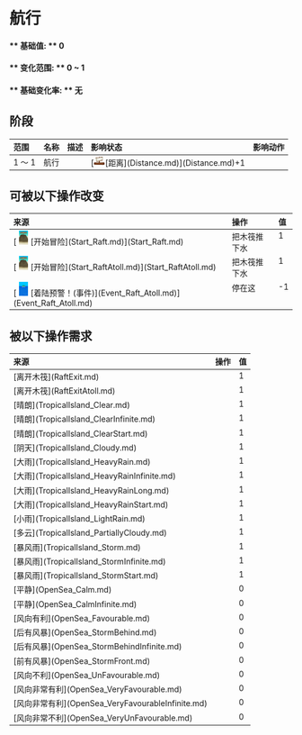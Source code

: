 # 航行  
#### ** 基础值: ** 0   
#### ** 变化范围: ** 0 ~ 1  
#### ** 基础变化率: ** 无   
## 阶段  
<table class="table table-bordered"><thead><tr ><th  style="text-align:left;vertical-align:top;" >范围</th><th  style="text-align:left;vertical-align:top;" >名称</th><th  style="text-align:left;vertical-align:top;" >描述</th><th  style="text-align:left;vertical-align:top;" >影响状态</th><th  style="text-align:left;vertical-align:top;" >影响动作</th></tr></thead><tr ><td  style="text-align:left;vertical-align:top;" >1 ～ 1</td><td  style="text-align:left;vertical-align:top;" >航行</td><td  style="text-align:left;vertical-align:top;" ></td><td  style="text-align:left;vertical-align:top;" >[<div style="width:20px;display:inline-block;text-align:center"><img decoding="async" src="Sprite/Distance.png" href="a.md" style="max-width:20px;max-height:20px;"></div>[距离](Distance.md)](Distance.md)+1</td><td  style="text-align:left;vertical-align:top;" ></td></tr></tbody></table>  
  
## 可被以下操作改变  
<table class="table table-bordered"><thead><tr ><th  style="text-align:left;vertical-align:top;" >来源</th><th  style="text-align:left;vertical-align:top;" >操作</th><th  style="text-align:left;vertical-align:top;" >值</th></tr></thead><tr ><td  style="text-align:left;vertical-align:top;" >[<div style="width:25px;display:inline-block;text-align:center"><img decoding="async" src="Sprite/Raft.png" href="a.md" style="max-width:25px;max-height:25px;"></div>[开始冒险](Start_Raft.md)](Start_Raft.md)</td><td  style="text-align:left;vertical-align:top;" >把木筏推下水</td><td  style="text-align:left;vertical-align:top;" >1</td></tr><tr ><td  style="text-align:left;vertical-align:top;" >[<div style="width:25px;display:inline-block;text-align:center"><img decoding="async" src="Sprite/Raft.png" href="a.md" style="max-width:25px;max-height:25px;"></div>[开始冒险](Start_RaftAtoll.md)](Start_RaftAtoll.md)</td><td  style="text-align:left;vertical-align:top;" >把木筏推下水</td><td  style="text-align:left;vertical-align:top;" >1</td></tr><tr ><td  style="text-align:left;vertical-align:top;" >[<div style="width:25px;display:inline-block;text-align:center"><img decoding="async" src="Sprite/Atoll.png" href="a.md" style="max-width:25px;max-height:25px;"></div>[着陆预警！(事件)](Event_Raft_Atoll.md)](Event_Raft_Atoll.md)</td><td  style="text-align:left;vertical-align:top;" >停在这</td><td  style="text-align:left;vertical-align:top;" >-1</td></tr></tbody></table>  
  
## 被以下操作需求  
<table class="table table-bordered"><thead><tr ><th  style="text-align:left;vertical-align:top;" >来源</th><th  style="text-align:left;vertical-align:top;" >操作</th><th  style="text-align:left;vertical-align:top;" >值</th></tr></thead><tr ><td  style="text-align:left;vertical-align:top;" >[离开木筏](RaftExit.md)</td><td  style="text-align:left;vertical-align:top;" ></td><td  style="text-align:left;vertical-align:top;" >1</td></tr><tr ><td  style="text-align:left;vertical-align:top;" >[离开木筏](RaftExitAtoll.md)</td><td  style="text-align:left;vertical-align:top;" ></td><td  style="text-align:left;vertical-align:top;" >1</td></tr><tr ><td  style="text-align:left;vertical-align:top;" >[晴朗](TropicalIsland_Clear.md)</td><td  style="text-align:left;vertical-align:top;" ></td><td  style="text-align:left;vertical-align:top;" >1</td></tr><tr ><td  style="text-align:left;vertical-align:top;" >[晴朗](TropicalIsland_ClearInfinite.md)</td><td  style="text-align:left;vertical-align:top;" ></td><td  style="text-align:left;vertical-align:top;" >1</td></tr><tr ><td  style="text-align:left;vertical-align:top;" >[晴朗](TropicalIsland_ClearStart.md)</td><td  style="text-align:left;vertical-align:top;" ></td><td  style="text-align:left;vertical-align:top;" >1</td></tr><tr ><td  style="text-align:left;vertical-align:top;" >[阴天](TropicalIsland_Cloudy.md)</td><td  style="text-align:left;vertical-align:top;" ></td><td  style="text-align:left;vertical-align:top;" >1</td></tr><tr ><td  style="text-align:left;vertical-align:top;" >[大雨](TropicalIsland_HeavyRain.md)</td><td  style="text-align:left;vertical-align:top;" ></td><td  style="text-align:left;vertical-align:top;" >1</td></tr><tr ><td  style="text-align:left;vertical-align:top;" >[大雨](TropicalIsland_HeavyRainInfinite.md)</td><td  style="text-align:left;vertical-align:top;" ></td><td  style="text-align:left;vertical-align:top;" >1</td></tr><tr ><td  style="text-align:left;vertical-align:top;" >[大雨](TropicalIsland_HeavyRainLong.md)</td><td  style="text-align:left;vertical-align:top;" ></td><td  style="text-align:left;vertical-align:top;" >1</td></tr><tr ><td  style="text-align:left;vertical-align:top;" >[大雨](TropicalIsland_HeavyRainStart.md)</td><td  style="text-align:left;vertical-align:top;" ></td><td  style="text-align:left;vertical-align:top;" >1</td></tr><tr ><td  style="text-align:left;vertical-align:top;" >[小雨](TropicalIsland_LightRain.md)</td><td  style="text-align:left;vertical-align:top;" ></td><td  style="text-align:left;vertical-align:top;" >1</td></tr><tr ><td  style="text-align:left;vertical-align:top;" >[多云](TropicalIsland_PartiallyCloudy.md)</td><td  style="text-align:left;vertical-align:top;" ></td><td  style="text-align:left;vertical-align:top;" >1</td></tr><tr ><td  style="text-align:left;vertical-align:top;" >[暴风雨](TropicalIsland_Storm.md)</td><td  style="text-align:left;vertical-align:top;" ></td><td  style="text-align:left;vertical-align:top;" >1</td></tr><tr ><td  style="text-align:left;vertical-align:top;" >[暴风雨](TropicalIsland_StormInfinite.md)</td><td  style="text-align:left;vertical-align:top;" ></td><td  style="text-align:left;vertical-align:top;" >1</td></tr><tr ><td  style="text-align:left;vertical-align:top;" >[暴风雨](TropicalIsland_StormStart.md)</td><td  style="text-align:left;vertical-align:top;" ></td><td  style="text-align:left;vertical-align:top;" >1</td></tr><tr ><td  style="text-align:left;vertical-align:top;" >[平静](OpenSea_Calm.md)</td><td  style="text-align:left;vertical-align:top;" ></td><td  style="text-align:left;vertical-align:top;" >0</td></tr><tr ><td  style="text-align:left;vertical-align:top;" >[平静](OpenSea_CalmInfinite.md)</td><td  style="text-align:left;vertical-align:top;" ></td><td  style="text-align:left;vertical-align:top;" >0</td></tr><tr ><td  style="text-align:left;vertical-align:top;" >[风向有利](OpenSea_Favourable.md)</td><td  style="text-align:left;vertical-align:top;" ></td><td  style="text-align:left;vertical-align:top;" >0</td></tr><tr ><td  style="text-align:left;vertical-align:top;" >[后有风暴](OpenSea_StormBehind.md)</td><td  style="text-align:left;vertical-align:top;" ></td><td  style="text-align:left;vertical-align:top;" >0</td></tr><tr ><td  style="text-align:left;vertical-align:top;" >[后有风暴](OpenSea_StormBehindInfinite.md)</td><td  style="text-align:left;vertical-align:top;" ></td><td  style="text-align:left;vertical-align:top;" >0</td></tr><tr ><td  style="text-align:left;vertical-align:top;" >[前有风暴](OpenSea_StormFront.md)</td><td  style="text-align:left;vertical-align:top;" ></td><td  style="text-align:left;vertical-align:top;" >0</td></tr><tr ><td  style="text-align:left;vertical-align:top;" >[风向不利](OpenSea_UnFavourable.md)</td><td  style="text-align:left;vertical-align:top;" ></td><td  style="text-align:left;vertical-align:top;" >0</td></tr><tr ><td  style="text-align:left;vertical-align:top;" >[风向非常有利](OpenSea_VeryFavourable.md)</td><td  style="text-align:left;vertical-align:top;" ></td><td  style="text-align:left;vertical-align:top;" >0</td></tr><tr ><td  style="text-align:left;vertical-align:top;" >[风向非常有利](OpenSea_VeryFavourableInfinite.md)</td><td  style="text-align:left;vertical-align:top;" ></td><td  style="text-align:left;vertical-align:top;" >0</td></tr><tr ><td  style="text-align:left;vertical-align:top;" >[风向非常不利](OpenSea_VeryUnFavourable.md)</td><td  style="text-align:left;vertical-align:top;" ></td><td  style="text-align:left;vertical-align:top;" >0</td></tr></tbody></table>  
  


<script>document.title="航行 - 卡牌生存百科 Card Survival Wiki";</script>